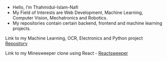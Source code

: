 - Hello, I’m Thahmidul-Islam-Nafi
- My Field of Interests are Web Development, Machine Learning, Computer Vision, Mechatronics and Robotics. 
- My repositories contain certain backend, frontend and machine learning projects.

Link to my Machine Learning, OCR, Electronics and Python project [Repository](https://github.com/Thahmidul-Islam-Nafi/Project-Repo) 

Link to my Minesweeper clone using React - [Reactsweeper](https://reactsweeperjunenonredux-production.up.railway.app/)

<!---
Thahmidul-Islam-Nafi/Thahmidul-Islam-Nafi is a ✨ special ✨ repository because its `README.md` (this file) appears on your GitHub profile.
You can click the Preview link to take a look at your changes.
--->
